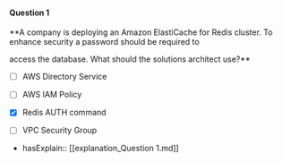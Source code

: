 #### Question  1


**A company is deploying an Amazon ElastiCache for Redis cluster. To enhance security a password should be required to

access the database. What should the solutions architect use?**


- [ ] AWS Directory Service


- [ ] AWS IAM Policy


- [x] Redis AUTH command


- [ ] VPC Security Group



- hasExplain:: [[explanation_Question  1.md]]